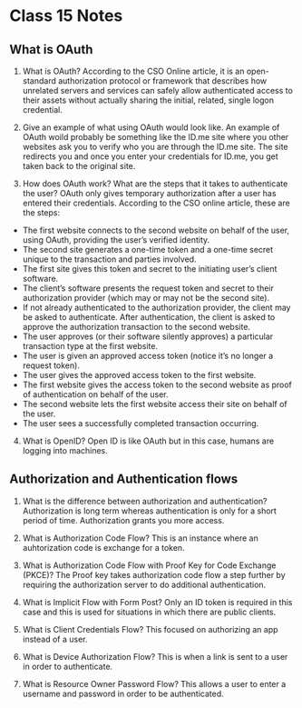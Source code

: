 # Class 15 Notes

## What is OAuth

1. What is OAuth?
According to the CSO Online article, it is an open-standard authorization protocol or framework that describes how unrelated servers and services can safely allow authenticated access to their assets without actually sharing the initial, related, single logon credential.

2. Give an example of what using OAuth would look like.
An example of OAuth woild probably be something like the ID.me site where you other websites ask you to verify who you are through the ID.me site. The site redirects you and once you enter your credentials for ID.me, you get taken back to the original site. 

3. How does OAuth work? What are the steps that it takes to authenticate the user?
OAuth only gives temporary authorization after a user has entered their credentials.
According to the CSO online article, these are the steps:

- The first website connects to the second website on behalf of the user, using OAuth, providing the user’s verified identity.
- The second site generates a one-time token and a one-time secret unique to the transaction and parties involved.
- The first site gives this token and secret to the initiating user’s client software.
- The client’s software presents the request token and secret to their authorization provider (which may or may not be the second site).
- If not already authenticated to the authorization provider, the client may be asked to authenticate. After authentication, the client is asked to approve the authorization transaction to the second website.
- The user approves (or their software silently approves) a particular transaction type at the first website.
- The user is given an approved access token (notice it’s no longer a request token).
- The user gives the approved access token to the first website.
- The first website gives the access token to the second website as proof of authentication on behalf of the user.
- The second website lets the first website access their site on behalf of the user.
- The user sees a successfully completed transaction occurring.

4. What is OpenID?
Open ID is like OAuth but in this case, humans are logging into machines.

## Authorization and Authentication flows

1. What is the difference between authorization and authentication?
Authorization is long term whereas authentication is only for a short period of time. Authorization grants you more access.

2. What is Authorization Code Flow?
This is an instance where an auhtorization code is exchange for a token.

3. What is Authorization Code Flow with Proof Key for Code Exchange (PKCE)?
The Proof key takes authorization code flow a step further by requiring the authorization server to do additional authentication.

4. What is Implicit Flow with Form Post?
Only an ID token is required in this case and this is used for situations in which there are public clients.

5. What is Client Credentials Flow?
This focused on authorizing an app instead of a user.

6. What is Device Authorization Flow?
This is when a link is sent to a user in order to authenticate.

7. What is Resource Owner Password Flow?
This allows a user to enter a username and password in order to be authenticated.
